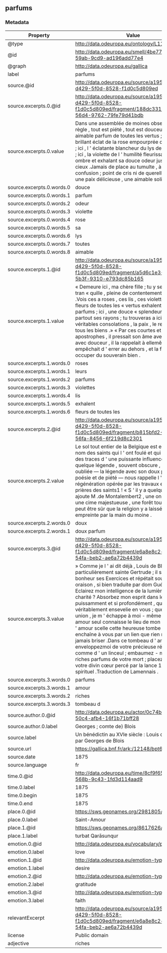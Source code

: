 ## parfums

### Metadata

| Property | Value |
| -------- | ----- |
| @type | http://data.odeuropa.eu/ontology/L11_Smell |
| @id | http://data.odeuropa.eu/smell/4be7718d-9029-59ab-9cd9-ad196add77e4 |
| @graph | http://data.odeuropa.eu/gallica |
| label | parfums |
| source.@id | http://data.odeuropa.eu/source/a1952512-d429-5f0d-8528-f1d0c5d809ed |
| source.excerpts.0.@id | http://data.odeuropa.eu/source/a1952512-d429-5f0d-8528-f1d0c5d809ed/fragment/188dc331-826e-56d4-9762-79fe79d41bdb |
| source.excerpts.0.value | Dans une assemblée de moines observant la règle , tout est piété , tout est douceur .Ici , l ' aimable parfum de toutes les vertus ; ici , le brillant éclat de la rose empourprée de la charité ; ici , l ' éclatante blancheur du lys de la chasteté ; ici , la violette de l ' humilité fleurissant dans l ' ombre et exhalant sa douce odeur jusqu ' aux cieux .Jamais de place au tumulte , à la confusion ; point de cris ni de querelles ; partout une paix délicieuse , une aimable solitude . |
| source.excerpts.0.words.0 | douce |
| source.excerpts.0.words.1 | parfum |
| source.excerpts.0.words.2 | odeur |
| source.excerpts.0.words.3 | violette |
| source.excerpts.0.words.4 | rose |
| source.excerpts.0.words.5 | sa |
| source.excerpts.0.words.6 | lys |
| source.excerpts.0.words.7 | toutes |
| source.excerpts.0.words.8 | aimable |
| source.excerpts.1.@id | http://data.odeuropa.eu/source/a1952512-d429-5f0d-8528-f1d0c5d809ed/fragment/a5d6c1e3-48a2-5b3f-9310-e793dc85b165 |
| source.excerpts.1.value | « Demeure ici , ma chère fille ; tu y seras libre , tran « quille , pleine de contentements et de joie .Vois ces a roses , ces lis , ces violettes ! les fleurs de toutes les « vertus exhalent ici leurs parfums ; ici , une douce « splendeur répand partout ses rayons ; tu trouveras a ici les véritables consolations , la paix , le repos et « tous les biens .» « Par ces courtes et vives apostrophes , il pressait son âme avec force et avec douceur , il la rappelait à ellemême , l ' empêchait d ' errer au dehors , et la forçait de s ' occuper du souverain bien . |
| source.excerpts.1.words.0 | roses |
| source.excerpts.1.words.1 | leurs |
| source.excerpts.1.words.2 | parfums |
| source.excerpts.1.words.3 | violettes |
| source.excerpts.1.words.4 | lis |
| source.excerpts.1.words.5 | exhalent |
| source.excerpts.1.words.6 | fleurs de toutes les |
| source.excerpts.2.@id | http://data.odeuropa.eu/source/a1952512-d429-5f0d-8528-f1d0c5d809ed/fragment/b815bfd2-0b65-56fa-8456-6f219d8c2301 |
| source.excerpts.2.value | Le sol tout entier de la Belgique est empreint du nom des saints qui l ' ont foulé et qui y ont laissé des traces d ' une puissante influence .Partout quelque légende , souvent obscure , mais jamais oubliée — la légende avec son doux parfum de poésie et de piété — nous rappelle l ' œuvre de régénération opérée par les travaux et par les prières des saints1 ! « S ' il y a quelque part , ajoute M .de Montalembert2 , une onde pure , une cime majestueuse , une forêt touffue , on peut être sûr que la religion y a laissé son empreinte par la main du moine . |
| source.excerpts.2.words.0 | doux |
| source.excerpts.2.words.1 | doux parfum |
| source.excerpts.3.@id | http://data.odeuropa.eu/source/a1952512-d429-5f0d-8528-f1d0c5d809ed/fragment/e6a8e8c2-cf6a-54fa-beb2-ae6a72b4439d |
| source.excerpts.3.value | » Comme je l ' ai dit déjà , Louis de Blois aimait particulièrement sainte Gertrude ; il suivait avec bonheur ses Exercices et répétait souvent cette oraison , si bien traduite par dom Guéranger : « Eclairez mon intelligence de la lumière de votre charité ? Absorbez mon esprit dans le vôtre , si puissamment et si profondément , que je sois véritablement ensevelie en vous ; que dans cette union , je m ' échappe à moi - même et que votre amour seul connaisse le lieu de mon repos ; que l ' amour scelle cette heureuse tombe et m ' y enchaîne à vous par un lien que rien ne puisse jamais briser .Dans ce tombeau d ' amour , enveloppezmoi de votre précieuse rédemption comme d ' un linceul ; embaumez - moi avec les riches parfums de votre mort ; placez - moi dans votre divin cœur percé par la lance 1 Guide spirituel .Traduction de Lamennais . |
| source.excerpts.3.words.0 | parfums |
| source.excerpts.3.words.1 | amour |
| source.excerpts.3.words.2 | riches |
| source.excerpts.3.words.3 | tombeau d |
| source.author.0.@id | http://data.odeuropa.eu/actor/0c74b94a-0f08-50c4-afb4-16f1b71bff28 |
| source.author.0.label | Georges  ; comte de) Blois |
| source.label | Un bénédictin au XVIe siècle : Louis de Blois / par Georges de Blois |
| source.url | https://gallica.bnf.fr/ark:/12148/bpt6k64518953 |
| source.date | 1875 |
| source.language | fr |
| time.0.@id | http://data.odeuropa.eu/time/8cf9f659-20f8-568b-9c43-1fd3d114aad9 |
| time.0.label | 1875 |
| time.0.begin | 1875 |
| time.0.end | 1875 |
| place.0.@id | https://sws.geonames.org/2981805/ |
| place.0.label | Saint-Amour |
| place.1.@id | https://sws.geonames.org/8617626/ |
| place.1.label | turbat Qarāsunqur |
| emotion.0.@id | http://data.odeuropa.eu/vocabulary/plutchik/love |
| emotion.0.label | love |
| emotion.1.@id | http://data.odeuropa.eu/emotion-type/desire |
| emotion.1.label | desire |
| emotion.2.@id | http://data.odeuropa.eu/emotion-type/gratitude |
| emotion.2.label | gratitude |
| emotion.3.@id | http://data.odeuropa.eu/emotion-type/faith |
| emotion.3.label | faith |
| relevantExcerpt | http://data.odeuropa.eu/source/a1952512-d429-5f0d-8528-f1d0c5d809ed/fragment/e6a8e8c2-cf6a-54fa-beb2-ae6a72b4439d |
| license | Public domain |
| adjective | riches |
